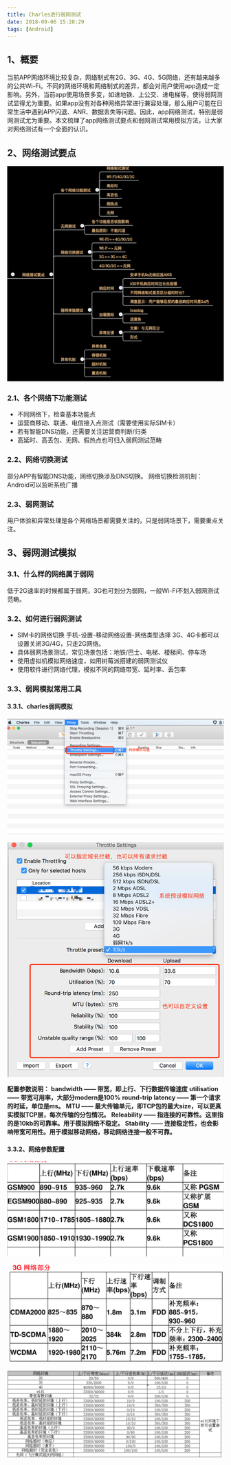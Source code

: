 ```yaml
---
title: Charles进行弱网测试
date: 2018-09-06 15:28:29
tags: [Android]
---
```


## 1、概要

​		当前APP网络环境比较复杂，网络制式有2G、3G、4G、5G网络，还有越来越多的公共Wi-Fi。不同的网络环境和网络制式的差异，都会对用户使用app造成一定影响。另外，当前app使用场景多变，如进地铁、上公交、进电梯等，使得弱网测试显得尤为重要。如果app没有对各种网络异常进行兼容处理，那么用户可能在日常生活中遇到APP闪退、ANR、数据丢失等问题。因此，app网络测试，特别是弱网测试尤为重要。本文梳理了app网络测试要点和弱网测试常用模拟方法，让大家对网络测试有一个全面的认识。

## 2、网络测试要点

![](Charles进行弱网测试/net_test.png)

### 2.1、各个网络下功能测试

- 不同网络下，检查基本功能点
- 运营商移动、联通、电信接入点测试（需要使用实际SIM卡）
- 若有智能DNS功能，还需要关注运营商判断/归类
- 高延时、高丢包、无网、假热点也可归入弱网测试范畴

### 2.2、网络切换测试

部分APP有智能DNS功能，网络切换涉及DNS切换。
网络切换检测机制：Android可以监听系统广播

### 2.3、弱网测试

用户体验和异常处理是各个网络场景都需要关注的，只是弱网场景下，需要重点关注。

## 3、弱网测试模拟

### 3.1、什么样的网络属于弱网

低于2G速率的时候都属于弱网，3G也可划分为弱网，一般Wi-Fi不划入弱网测试范畴。

### 3.2、如何进行弱网测试

* SIM卡的网络切换
  手机-设置-移动网络设置-网络类型选择
  3G、4G卡都可以设置关闭3G/4G，只走2G网络。
* 具体弱网场景测试，常见场景包括：地铁/巴士、电梯、楼梯间、停车场
* 使用虚拟机模拟网络速度，如用树莓派搭建的弱网测试仪
* 使用软件进行网络代理，模拟不同的网络带宽、延时率、丢包率

### 3.3、弱网模拟常用工具

#### 3.3.1、charles弱网模拟

![](Charles进行弱网测试/charles_1.png)

![](Charles进行弱网测试/charles_2.png)

**配置参数说明：**
**bandwidth —— 带宽，即上行、下行数据传输速度**
**utilisation —— 带宽可用率，大部分modern是100%**
**round-trip latency —— 第一个请求的时延，单位是ms。**
**MTU —— 最大传输单元，即TCP包的最大size，可以更真实模拟TCP层，每次传输的分包情况。**
**Releability —— 指连接的可靠性。这里指的是10kb的可靠率。用于模拟网络不稳定。**
**Stability —— 连接稳定性，也会影响带宽可用性。用于模拟移动网络，移动网络连接一般不可靠。**

#### 3.3.2、网络参数配置

![](Charles进行弱网测试/charles_net_params_1.png)

![](Charles进行弱网测试/charles_net_params_3g.png)

![](Charles进行弱网测试/charles_net_params_4.png)
